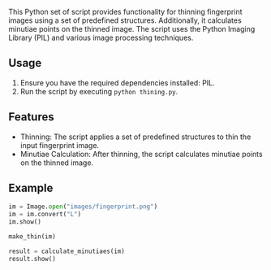 This Python set of script provides functionality for thinning fingerprint images using a set of predefined structures. Additionally, it calculates minutiae points on the thinned image. The script uses the Python Imaging Library (PIL) and various image processing techniques.

## Usage

1. Ensure you have the required dependencies installed: PIL.
2. Run the script by executing `python thining.py`.

## Features

- Thinning: The script applies a set of predefined structures to thin the input fingerprint image.
- Minutiae Calculation: After thinning, the script calculates minutiae points on the thinned image.

## Example

```python
im = Image.open("images/fingerprint.png")
im = im.convert("L")
im.show()

make_thin(im)

result = calculate_minutiaes(im)
result.show()
